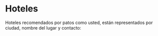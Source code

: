 # Hoteles
Hoteles recomendados por patos como usted, están representados por ciudad, nombre del lugar y contacto:

